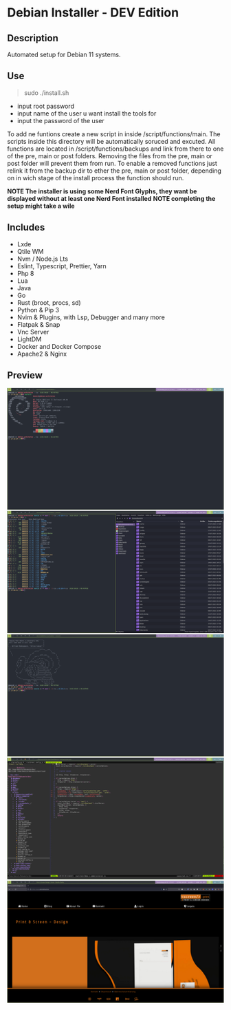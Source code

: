 # Debian Installer - DEV Edition

## Description

Automated setup for Debian 11 systems.

## Use

> sudo ./install.sh

- input root password
- input name of the user u want install the tools for
- input the password of the user

To add ne funtions create a new script in inside /script/functions/main.
The scripts inside this directory will be automatically soruced and excuted.
All functions are located in /script/functions/backups and link from there to one of the pre, main or post folders.
Removing the files from the pre, main or post folder will prevent them from run.
To enable a removed functions just relink it from the backup dir to ether the pre, main or post folder, depending on in wich stage of the install process the function should run.

**NOTE The installer is using some Nerd Font Glyphs, they want be displayed without at least one Nerd Font installed**
**NOTE completing the setup might take a wile**

## Includes

- Lxde
- Qtile WM
- Nvm / Node.js Lts
- Eslint, Typescript, Prettier, Yarn
- Php 8
- Lua
- Java
- Go
- Rust (broot, procs, sd)
- Python & Pip 3
- Nvim & Plugins, with Lsp, Debugger and many more
- Flatpak & Snap
- Vnc Server
- LightDM
- Docker and Docker Compose
- Apache2 & Nginx

## Preview

![Neofetch](preview/neofetch_1200_75.png)
![Files](preview/files_1200_75.png)
![Terminal](preview/terminal_1200_75.png)
![Nvim](preview/nvim_1200_75.png)
![Firefox](preview/firefox_1200_75.png)

